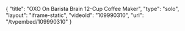 {
    "title": "OXO On Barista Brain 12-Cup Coffee Maker",
    "type": "solo",
    "layout": "iframe-static",
    "videoId": "109990310",
    "url": "\/tvpembed\/109990310"
}